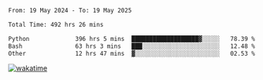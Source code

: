 <!--START_SECTION:waka-->

```txt
From: 19 May 2024 - To: 19 May 2025

Total Time: 492 hrs 26 mins

Python             396 hrs 5 mins  ███████████████████▓░░░░░   78.39 %
Bash               63 hrs 3 mins   ███░░░░░░░░░░░░░░░░░░░░░░   12.48 %
Other              12 hrs 47 mins  ▓░░░░░░░░░░░░░░░░░░░░░░░░   02.53 %
```

<!--END_SECTION:waka-->
[![wakatime](https://wakatime.com/badge/user/5f89a63a-5294-4958-ad30-2b3455e63f2a.svg)](https://wakatime.com/@5f89a63a-5294-4958-ad30-2b3455e63f2a)
